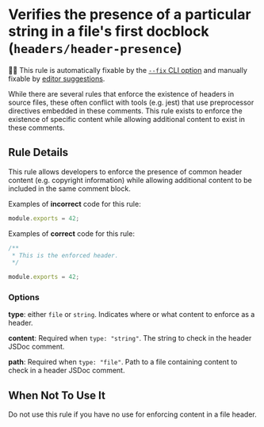 # Verifies the presence of a particular string in a file's first docblock (`headers/header-presence`)

🔧💡 This rule is automatically fixable by the [`--fix` CLI option](https://eslint.org/docs/latest/user-guide/command-line-interface#--fix) and manually fixable by [editor suggestions](https://eslint.org/docs/developer-guide/working-with-rules#providing-suggestions).

<!-- end auto-generated rule header -->

While there are several rules that enforce the existence of headers in source
files, these often conflict with tools (e.g. jest) that use preprocessor
directives embedded in these comments. This rule exists to enforce the
existence of specific content while allowing additional content to exist in
these comments.

## Rule Details

This rule allows developers to enforce the presence of common header content
(e.g. copyright information) while allowing additional content to be included
in the same comment block.

Examples of **incorrect** code for this rule:

```js
module.exports = 42;
```

Examples of **correct** code for this rule:

```js
/**
 * This is the enforced header.
 */

module.exports = 42;
```

### Options

**type**: either `file` or `string`. Indicates where or what content to enforce
as a header.

**content**: Required when `type: "string"`. The string to check in the
header JSDoc comment.

**path**: Required when `type: "file"`. Path to a file containing content
to check in a header JSDoc comment.

## When Not To Use It

Do not use this rule if you have no use for enforcing content in a file header.
